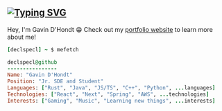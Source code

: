 ## [![Typing SVG](https://readme-typing-svg.demolab.com?font=JetBrains+Nerd+Font+Mono&size=20&duration=2500&pause=750&color=78A9FF&background=FFFFFF00&vCenter=true&random=true&width=540&height=40&lines=System.out.println%28%22Hello%2C%20world%22%29;println%21%28%22Hello%2C%20world%22%29;let%20%28%29%20%3D%20print_endline%20%22Hello%2C%20world%22;console.log%28%22Hello%2C%20world%22%29;std%3A%3Acout%20%3C%3C%20%22Hello%2C%20world%5Cn%22)](https://git.io/typing-svg)

Hey, I'm Gavin D'Hondt 😁 Check out my [portfolio website](https://www.gavindhondt.com/) to learn more about me!

```rb
[declspecl] ~ $ mefetch

declspecl@github
----------------
Name: "Gavin D'Hondt"
Position: "Jr. SDE and Student"
Languages: ["Rust", "Java", "JS/TS", "C++", "Python", ...languages]
Technologies: ["React", "Next", "Spring", "AWS", ...technologies]
Interests: ["Gaming", "Music", "Learning new things", ...interests]
```

<!-- ![Top Languages Used](https://github-readme-stats-omega-ochre-80.vercel.app/api/top-langs/?username=declspecl&theme=dark&hide_border=false&no-bg=true&no-frame=true&langs_count=4&exclude_repo=ValoGuessr,PokeRPS,firstOGLUI,OpenGoLf,pong,firstTriangle&hide=c) -->

